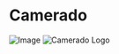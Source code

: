 # Camerado
![Image](https://github.com/user-attachments/assets/5691b528-cd15-4ab7-aac6-d5b3f9baac93)
![Camerado Logo](https://github.com/user-attachments/assets/155be787-e9cf-4d9e-94eb-0f6d6c17f4b5)
